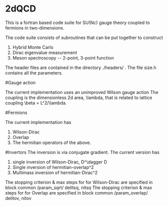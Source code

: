 # 2dQCD

This is a fortran based code suite for SU(Nc) gauge theory coupled to fermions in two-dimensions.

The code suite consists of subroutines that can be put together to construct 
1. Hybrid Monte Carlo 
2. Dirac eigenvalue measurement
3. Meson spectroscopy -- 2-point, 3-point function

The header files are contained in the directory ./headers/ . The file size.h contains all the parameters.

#Gauge action

The current implementation uses an unimproved Wilson gauge action
The coupling is the dimensionless 2d area, \lambda, that is related to lattice coupling \beta = L^2/\lambda.

#Fermions

The current implementation has 
1. Wilson-Dirac
2. Overlap
3. The hermitian operators of the above.

#Invertors
The inversion is via conjugate gradient. The current version has
1. single inversion of Wilson-Dirac, D^\dagger D
2. Single inversion of hermitian-overlap^2
3. Multimass inversion of hermitian-Dirac^2

The stopping criterion & max steps for for Wilson-Dirac are specified in block 
common /param_sqrt/ delitsq, nitsq
The stopping criterion & max steps for for Overlap are specified in block 
common /param_overlap/ delitov, nitov
